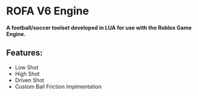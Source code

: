 #  ROFA V6 Engine
**A football/soccer toolset developed in LUA for use with the Roblox Game Engine.**
## Features:
  - Low Shot
  - High Shot
  - Driven Shot
  - Custom Ball Friction Implmentation
